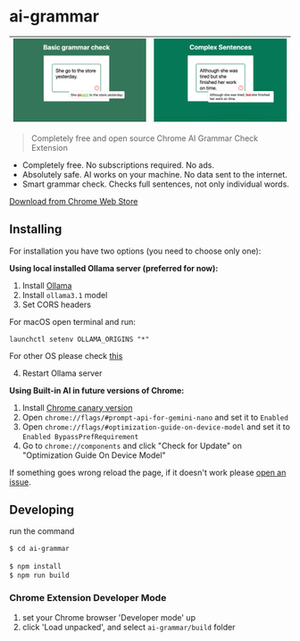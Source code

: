 # ai-grammar

| ![Basic grammar check](./assets/1.png "Basic grammar check") | ![Complex Sentences](./assets/2.png "Complex Sentences") |
| :----------------------------------------------------------: | :------------------------------------------------------: |

> Completely free and open source Chrome AI Grammar Check Extension

- Completely free. No subscriptions required. No ads.
- Absolutely safe. AI works on your machine. No data sent to the internet.
- Smart grammar check. Checks full sentences, not only individual words.

[Download from Chrome Web Store](https://chromewebstore.google.com/detail/free-ai-grammar-checker/jnkjkpapplndagboidnhphaciphgjeca)

## Installing

For installation you have two options (you need to choose only one):

**Using local installed Ollama server (preferred for now):**

1. Install [Ollama](https://ollama.com/download)
2. Install `ollama3.1` model
3. Set CORS headers

For macOS open terminal and run:

```shell
launchctl setenv OLLAMA_ORIGINS "*"
```

For other OS please check [this](https://medium.com/dcoderai/how-to-handle-cors-settings-in-ollama-a-comprehensive-guide-ee2a5a1beef0)

4. Restart Ollama server

**Using Built-in AI in future versions of Chrome:**

1. Install [Chrome canary version](https://www.google.com/chrome/canary/)
2. Open `chrome://flags/#prompt-api-for-gemini-nano` and set it to `Enabled`
3. Open `chrome://flags/#optimization-guide-on-device-model` and set it to `Enabled BypassPrefRequirement`
4. Go to `chrome://components` and click "Check for Update" on "Optimization Guide On Device Model"

If something goes wrong reload the page, if it doesn't work please [open an issue](https://github.com/nucleartux/ai-grammar/issues/new).

## Developing

run the command

```shell
$ cd ai-grammar

$ npm install
$ npm run build
```

### Chrome Extension Developer Mode

1. set your Chrome browser 'Developer mode' up
2. click 'Load unpacked', and select `ai-grammar/build` folder
